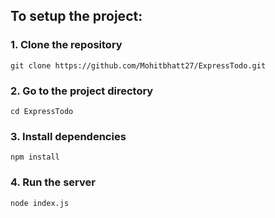 ## To setup the project:

### 1. Clone the repository
`git clone https://github.com/Mohitbhatt27/ExpressTodo.git`

### 2. Go to the project directory
`cd ExpressTodo`

### 3. Install dependencies
`npm install`

### 4. Run the server
`node index.js`
